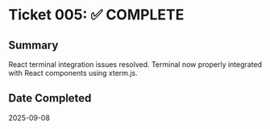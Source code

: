 # Ticket 005: ✅ COMPLETE

## Summary
React terminal integration issues resolved. Terminal now properly integrated with React components using xterm.js.

## Date Completed
2025-09-08